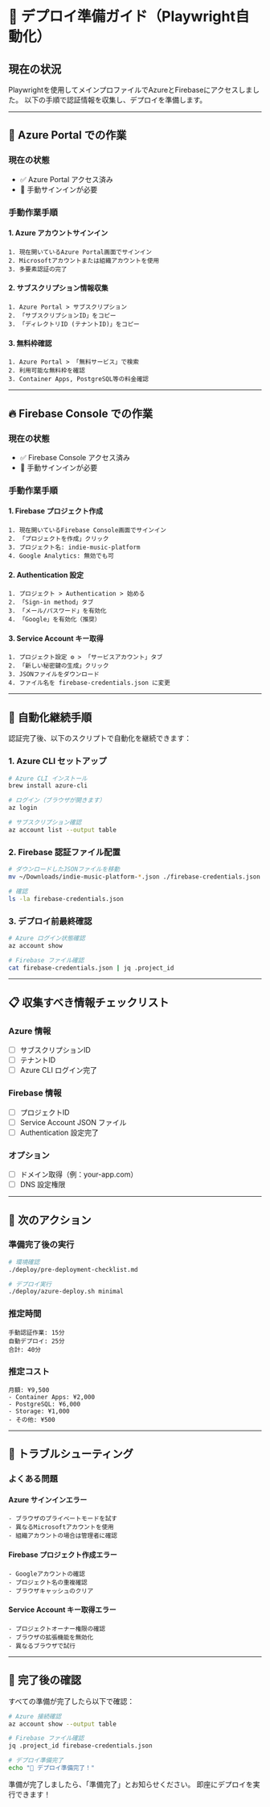 # 🚀 デプロイ準備ガイド（Playwright自動化）

## 現在の状況

Playwrightを使用してメインプロファイルでAzureとFirebaseにアクセスしました。
以下の手順で認証情報を収集し、デプロイを準備します。

---

## 🔵 Azure Portal での作業

### **現在の状態**
- ✅ Azure Portal アクセス済み
- 🔄 手動サインインが必要

### **手動作業手順**

#### **1. Azure アカウントサインイン**
```
1. 現在開いているAzure Portal画面でサインイン
2. Microsoftアカウントまたは組織アカウントを使用
3. 多要素認証の完了
```

#### **2. サブスクリプション情報収集**
```
1. Azure Portal > サブスクリプション
2. 「サブスクリプションID」をコピー
3. 「ディレクトリID (テナントID)」をコピー
```

#### **3. 無料枠確認**
```
1. Azure Portal > 「無料サービス」で検索
2. 利用可能な無料枠を確認
3. Container Apps, PostgreSQL等の料金確認
```

---

## 🔥 Firebase Console での作業

### **現在の状態**
- ✅ Firebase Console アクセス済み
- 🔄 手動サインインが必要

### **手動作業手順**

#### **1. Firebase プロジェクト作成**
```
1. 現在開いているFirebase Console画面でサインイン
2. 「プロジェクトを作成」クリック
3. プロジェクト名: indie-music-platform
4. Google Analytics: 無効でも可
```

#### **2. Authentication 設定**
```
1. プロジェクト > Authentication > 始める
2. 「Sign-in method」タブ
3. 「メール/パスワード」を有効化
4. 「Google」を有効化（推奨）
```

#### **3. Service Account キー取得**
```
1. プロジェクト設定 ⚙️ > 「サービスアカウント」タブ
2. 「新しい秘密鍵の生成」クリック
3. JSONファイルをダウンロード
4. ファイル名を firebase-credentials.json に変更
```

---

## 🤖 自動化継続手順

認証完了後、以下のスクリプトで自動化を継続できます：

### **1. Azure CLI セットアップ**
```bash
# Azure CLI インストール
brew install azure-cli

# ログイン（ブラウザが開きます）
az login

# サブスクリプション確認
az account list --output table
```

### **2. Firebase 認証ファイル配置**
```bash
# ダウンロードしたJSONファイルを移動
mv ~/Downloads/indie-music-platform-*.json ./firebase-credentials.json

# 確認
ls -la firebase-credentials.json
```

### **3. デプロイ前最終確認**
```bash
# Azure ログイン状態確認
az account show

# Firebase ファイル確認
cat firebase-credentials.json | jq .project_id
```

---

## 📋 収集すべき情報チェックリスト

### **Azure 情報**
- [ ] サブスクリプションID
- [ ] テナントID
- [ ] Azure CLI ログイン完了

### **Firebase 情報**
- [ ] プロジェクトID
- [ ] Service Account JSON ファイル
- [ ] Authentication 設定完了

### **オプション**
- [ ] ドメイン取得（例：your-app.com）
- [ ] DNS 設定権限

---

## 🎯 次のアクション

### **準備完了後の実行**
```bash
# 環境確認
./deploy/pre-deployment-checklist.md

# デプロイ実行
./deploy/azure-deploy.sh minimal
```

### **推定時間**
```
手動認証作業: 15分
自動デプロイ: 25分
合計: 40分
```

### **推定コスト**
```
月額: ¥9,500
- Container Apps: ¥2,000
- PostgreSQL: ¥6,000
- Storage: ¥1,000
- その他: ¥500
```

---

## 🔧 トラブルシューティング

### **よくある問題**

#### **Azure サインインエラー**
```
- ブラウザのプライベートモードを試す
- 異なるMicrosoftアカウントを使用
- 組織アカウントの場合は管理者に確認
```

#### **Firebase プロジェクト作成エラー**
```
- Googleアカウントの確認
- プロジェクト名の重複確認
- ブラウザキャッシュのクリア
```

#### **Service Account キー取得エラー**
```
- プロジェクトオーナー権限の確認
- ブラウザの拡張機能を無効化
- 異なるブラウザで試行
```

---

## 🎉 完了後の確認

すべての準備が完了したら以下で確認：

```bash
# Azure 接続確認
az account show --output table

# Firebase ファイル確認
jq .project_id firebase-credentials.json

# デプロイ準備完了
echo "🚀 デプロイ準備完了！"
```

準備が完了しましたら、「準備完了」とお知らせください。
即座にデプロイを実行できます！